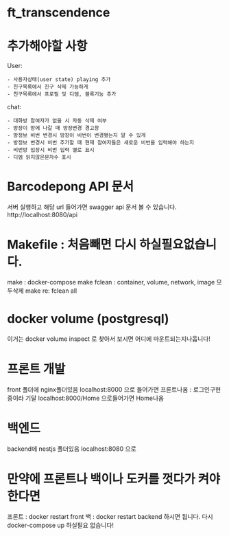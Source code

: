 # ft_transcendence

# 추가해야할 사항

User: 

    - 사용자상태(user state) playing 추가
    - 친구목록에서 친구 삭제 가능하게
    - 친구목록에서 프로필 및 디엠, 블록기능 추가

chat: 

    - 대화방 참여자가 없을 시 자동 삭제 여부
    - 방장이 방에 나갈 때 방장변경 경고창
    - 방정보 비번 변경시 방장이 비번이 변경됐는지 알 수 있게
    - 방정보 변경시 비번 추가할 때 현재 참여자들은 새로운 비번을 입력해야 하는지
    - 비번방 입장시 비번 입력 별로 표시
    - 디엠 읽지않은문자수 표시

# Barcodepong API 문서

서버 실행하고 해당 url 들어가면 swagger api 문서 볼 수 있습니다.
http://localhost:8080/api

# Makefile : 처음빼면 다시 하실필요없습니다.

make : docker-compose
make fclean : container, volume, network, image 모두삭제
make re: fclean all

# docker volume (postgresql)

이거는 docker volume inspect 로 찾아서 보시면 어디에 마운트되는지나옵니다!

# 프론트 개발

front 폴더에 nginx폴더있음
localhost:8000 으로 들어가면 프론트나옴 : 로그인구현중이라 기달
localhost:8000/Home 으로들어가면 Home나옴

# 백엔드

backend에 nestjs 폴더있음
localhost:8080 으로

# 만약에 프론트나 백이나 도커를 껏다가 켜야한다면

프론트 : docker restart front
백 : docker restart backend
하시면 됩니다.
다시 docker-compose up 하실필요 없습니다!
